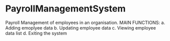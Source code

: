 # PayrollManagementSystem
Payroll Management of employees in an organisation.
MAIN FUNCTIONS:
  a. Adding emoplyee data
  b. Updating employee data
  c. Viewing employee data list
  d. Exiting the system
  
 
